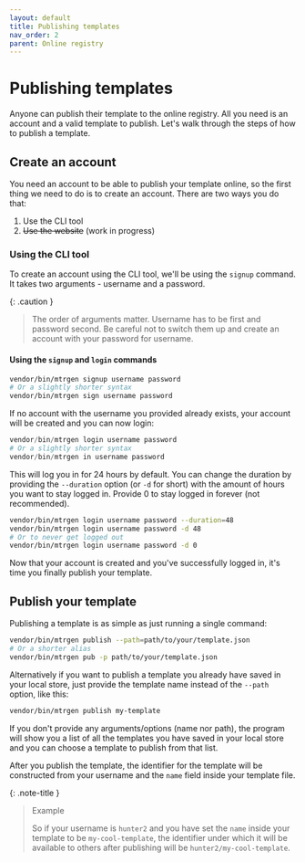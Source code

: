 ```yaml
---
layout: default
title: Publishing templates
nav_order: 2
parent: Online registry
---
```


# Publishing templates

Anyone can publish their template to the online registry. All you need is an account and a valid template to publish. Let's walk through the steps of how to publish a template.

## Create an account

You need an account to be able to publish your template online, so the first thing we need to do is to create an account. There are two ways you do that:

1. Use the CLI tool
2. ~~Use the website~~ (work in progress)

### Using the CLI tool

To create an account using the CLI tool, we'll be using the `signup` command. It takes two arguments - username and a password.

{: .caution }
> The order of arguments matter. Username has to be first and password second. Be careful not to switch them up and create an account with your password for username.

#### Using the `signup` and `login` commands

```bash
vendor/bin/mtrgen signup username password
# Or a slightly shorter syntax
vendor/bin/mtrgen sign username password
```

If no account with the username you provided already exists, your account will be created and you can now login:

```php
vendor/bin/mtrgen login username password
# Or a slightly shorter syntax
vendor/bin/mtrgen in username password
```

This will log you in for 24 hours by default. You can change the duration by providing the `--duration` option (or `-d` for short) with the amount of hours you want to stay logged in. Provide 0 to stay logged in forever (not recommended).

```bash
vendor/bin/mtrgen login username password --duration=48
vendor/bin/mtrgen login username password -d 48
# Or to never get logged out
vendor/bin/mtrgen login username password -d 0
```

Now that your account is created and you've successfully logged in, it's time you finally publish your template.

## Publish your template

Publishing a template is as simple as just running a single command:

```bash
vendor/bin/mtrgen publish --path=path/to/your/template.json
# Or a shorter alias
vendor/bin/mtrgen pub -p path/to/your/template.json
```

Alternatively if you want to publish a template you already have saved in your local store, just provide the template name instead of the `--path` option, like this:

```bash
vendor/bin/mtrgen publish my-template
```

If you don't provide any arguments/options (name nor path), the program will show you a list of all the templates you have saved in your local store and you can choose a template to publish from that list.

After you publish the template, the identifier for the template will be constructed from your username and the `name` field inside your template file.

{: .note-title }
> Example
> 
> So if your username is `hunter2` and you have set the `name` inside your template to be `my-cool-template`, the identifier under which it will be available to others after publishing will be `hunter2/my-cool-template`.